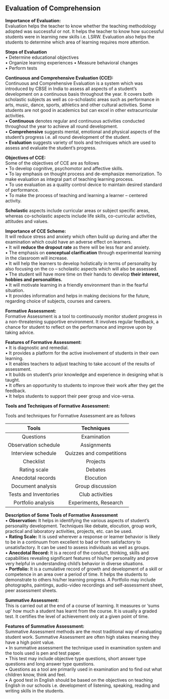 ## Evaluation of Comprehension

**Importance of Evaluation:**  
Evaluation helps the teacher to know whether the teaching methodology adopted was successful or not. It helps the teacher to know how successful students were in learning new skills i.e. LSRW. Evaluation also helps the students to determine which area of learning requires more attention.

**Steps of Evaluation**  
• Determine educational objectives  
• Organize learning experiences 
• Measure behavioral changes  
• Perform tests

**Continuous and Comprehensive Evaluation (CCE):**  
Continuous and Comprehensive Evaluation is a system which was introduced by CBSE in India to assess all aspects of a student’s development on a continuous basis throughout the year. It covers both scholastic subjects as well as co-scholastic areas such as performance in arts, music, dance, sports, athletics and other cultural activities. Some students are not good in academics but can excel in other extracurricular activities.  
• **Continuous** denotes regular and continuous activities conducted throughout the year to achieve all round development.  
• **Comprehensive** suggests mental, emotional and physical aspects of the student’s progress i.e. all round development of the student.  
• **Evaluation** suggests variety of tools and techniques which are used to assess and evaluate the student’s progress.

**Objectives of CCE:**  
Some of the objectives of CCE are as follows  
• To develop cognitive, psychomotor and affective skills.  
• To lay emphasis on thought process and de-emphasize memorization. To make evaluation as integral part of teaching learning process.  
• To use evaluation as a quality control device to maintain desired standard of performance.  
• To make the process of teaching and learning a learner – centered activity.

**Scholastic** aspects include curricular areas or subject specific areas, whereas co-scholastic aspects include life skills, co-curricular activities, attitudes and values.

**Importance of CCE Scheme:**  
It will reduce stress and anxiety which often build up during and after the examination which could have an adverse effect on learners.  
• It will **reduce the dropout rate** as there will be less fear and anxiety.  
• The emphasis on **conceptual clarification** through experimental learning in the classroom will increase.  
• It will help the learners to develop holistically in terms of personality by also focusing on the co – scholastic aspects which will also be assessed.  
• The student will have more time on their hands to develop **their interest, hobbies and personalities.**  
• It will motivate learning in a friendly environment than in the fearful situation.  
• It provides information and helps in making decisions for the future, regarding choice of subjects, courses and careers.

**Formative Assessment:**  
Formative Assessment is a tool to continuously monitor student progress in a non-threatening supportive environment. It involves regular feedback, a chance for student to reflect on the performance and improve upon by taking advice.

**Features of Formative Assessment:**  
• It is diagnostic and remedial.  
• It provides a platform for the active involvement of students in their own learning.  
• It enables teachers to adjust teaching to take account of the results of assessment.  
• It builds on student’s prior knowledge and experience in designing what is taught.  
• It offers an opportunity to students to improve their work after they get the feedback.  
• It helps students to support their peer group and vice-versa.

**Tools and Techniques of Formative Assessment:**

Tools and techniques for Formative Assessment are as follows

|       **Tools**       |      **Techniques**      |
|:---------------------:|:------------------------:|
|       Questions       |        Examination       |
|  Observation schedule |        Assignments       |
|   Interview schedule  | Quizzes and competitions |
|       Checklist       |         Projects         |
|      Rating scale     |          Debates         |
|   Anecdotal records   |         Elocution        |
|   Document analysis   |     Group discussion     |
| Tests and Inventories |      Club activities     |
|   Portfolio analysis  |   Experiments, Research  |


**Description of Some Tools of Formative Assessment**  
• **Observation:** It helps in identifying the various aspects of student’s personality development. Techniques like debate, elocution, group work, practical and laboratory activities, projects, etc. can be used.  
• **Rating Scale:** It is used wherever a response or learner behavior is likely to be in a continuum from excellent to bad or from satisfactory to unsatisfactory. It can be used to assess individuals as well as groups.  
• **Anecdotal Record:** It is a record of the conduct, thinking, skills and capabilities revealing significant features of his/her personality and prove very helpful in understanding child’s behavior in diverse situations.  
• **Portfolio:** It is a cumulative record of growth and development of a skill or competence in an area over a period of time. It helps the students to demonstrate to others his/her learning progress. A Portfolio may include photographs, paintings, audio-video recordings and self-assessment sheet, peer assessment sheets.

**Summative Assessment:**  
This is carried out at the end of a course of learning. It measures or ‘sums up’ how much a student has learnt from the course. It is usually a graded test. It certifies the level of achievement only at a given point of time.

**Features of Summative Assessment:**  
Summative Assessment methods are the most traditional way of evaluating student work. Summative Assessment are often high stakes meaning they have a high point value.  
• In summative assessment the technique used in examination system and the tools used is pen and test paper.  
• This test may include objective type questions, short answer type questions and long answer type questions.  
• Questions as a tool are primarily used in examination and to find out what children know, think and feel.  
• A good test in English should be based on the objectives on teaching English in our schools i.e. development of listening, speaking, reading and writing skills in the students.